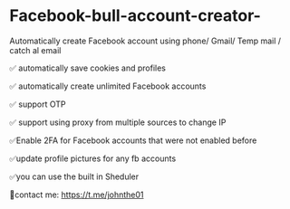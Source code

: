 # Facebook-bull-account-creator-
Automatically create Facebook account using phone/ Gmail/  Temp mail / catch al email 

✅ automatically save cookies and profiles 

✅ automatically create unlimited Facebook accounts 

✅ support OTP 

✅ support using proxy from multiple sources to change  IP

✅Enable 2FA for Facebook accounts that were not enabled before 

✅update profile pictures for any fb accounts 

✅you can use the built in Sheduler

 📩contact me: https://t.me/johnthe01
